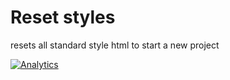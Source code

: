 Reset styles
========
 resets all standard style html to start a new project

[![Analytics](https://ga-beacon.appspot.com/UA-52945774-12/estefainions/resetcss)](https://github.com/igrigorik/ga-beacon)


